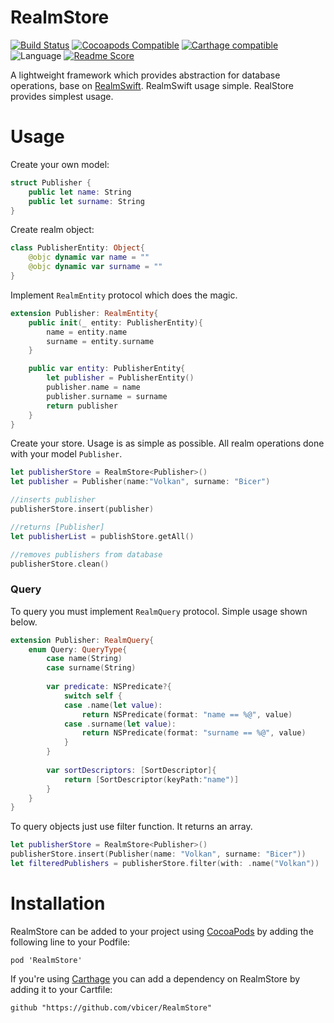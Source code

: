 # RealmStore

[![Build Status](https://travis-ci.org/vbicer/RealmStore.svg?branch=master)](https://travis-ci.org/vbicer/RealmStore)
[![Cocoapods Compatible](https://img.shields.io/cocoapods/v/RealmStore.svg)](https://img.shields.io/cocoapods/v/RealmStore.svg)
[![Carthage compatible](https://img.shields.io/badge/Carthage-compatible-4BC51D.svg?style=flat)](https://github.com/Carthage/Carthage)
![Language](https://img.shields.io/badge/languages-swift-orange.svg)
[![Readme Score](http://readme-score-api.herokuapp.com/score.svg?url=https://github.com/vbicer/realmstore)](http://clayallsopp.github.io/readme-score?url=https://github.com/vbicer/realmstore)

A lightweight framework which provides abstraction for database operations, base on [RealmSwift](https://github.com/realm/realm-cocoa). RealmSwift usage simple. RealStore provides simplest usage.

# Usage
Create your own model:

```swift
struct Publisher {
    public let name: String
    public let surname: String
}
```

Create realm object:

```swift
class PublisherEntity: Object{
    @objc dynamic var name = ""
    @objc dynamic var surname = ""
}
```

Implement `RealmEntity` protocol which does the magic. 

```swift
extension Publisher: RealmEntity{
    public init(_ entity: PublisherEntity){
        name = entity.name
        surname = entity.surname
    }

    public var entity: PublisherEntity{
        let publisher = PublisherEntity()
        publisher.name = name
        publisher.surname = surname
        return publisher
    }
}
```

Create your store. Usage is as simple as possible. All realm operations done with your model `Publisher`.  

```swift
let publisherStore = RealmStore<Publisher>()
let publisher = Publisher(name:"Volkan", surname: "Bicer")

//inserts publisher
publisherStore.insert(publisher)

//returns [Publisher]
let publisherList = publishStore.getAll()

//removes publishers from database
publisherStore.clean()

```
### Query
To query you must implement `RealmQuery` protocol. Simple usage shown below.
```swift
extension Publisher: RealmQuery{
    enum Query: QueryType{
        case name(String)
        case surname(String)
        
        var predicate: NSPredicate?{
            switch self {
            case .name(let value):
                return NSPredicate(format: "name == %@", value)
            case .surname(let value):
                return NSPredicate(format: "surname == %@", value)
            }
        }
        
        var sortDescriptors: [SortDescriptor]{
            return [SortDescriptor(keyPath:"name")]
        }
    }
}
```
To query objects just use filter function. It returns an array.
```swift
let publisherStore = RealmStore<Publisher>()
publisherStore.insert(Publisher(name: "Volkan", surname: "Bicer"))
let filteredPublishers = publisherStore.filter(with: .name("Volkan"))
```

# Installation
RealmStore can be added to your project using [CocoaPods](https://cocoapods.org/) by adding the following line to your Podfile:
```
pod 'RealmStore'
```

If you're using [Carthage](https://github.com/Carthage/Carthage) you can add a dependency on RealmStore by adding it to your Cartfile:
```
github "https://github.com/vbicer/RealmStore"
```
